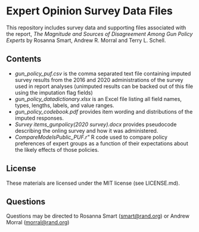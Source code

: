 # Expert Opinion Survey Data Files

This repository includes survey data and supporting files associated with the report, *The Magnitude and Sources of Disagreement Among Gun Policy Experts* by Rosanna Smart, Andrew R. Morral and Terry L. Schell.

## Contents
- *gun_policy_puf.csv* is the comma separated text file containing imputed survey results from the 2016 and 2020 administrations of the survey used in report analyses (unimputed results can be backed out of this file using the imputation flag fields)
- *gun_policy_datadictionary.xlsx* is an Excel file listing all field names, types, lengths, labels, and value ranges.
- *gun_policy_codebook.pdf* provides item wording and distributions of the imputed responses.
- *Survey items_gunpolicy(2020 survey).docx* provides pseudocode describing the onling survey and how it was administered. 
- *CompareModelsPublic_PUF.r"* R code used to compare policy preferences of expert groups as a function of their expectations about the likely effects of those policies. 

## License
These materials are licensed under the MIT license (see LICENSE.md).

## Questions
Questions may be directed to Rosanna Smart (smart@rand.org) or Andrew Morral (morral@rand.org)
